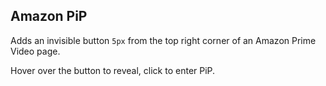 ## Amazon PiP

Adds an invisible button `5px` from the top right corner of an Amazon Prime Video page.

Hover over the button to reveal, click to enter PiP.
